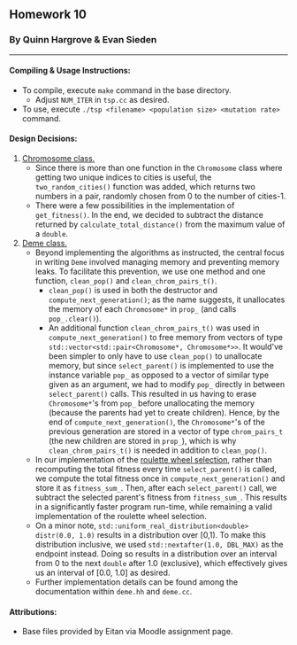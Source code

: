 ## **Homework 10**
### By Quinn Hargrove & Evan Sieden

<hr />

#### **Compiling & Usage Instructions:**
+ To compile, execute `make` command in the base directory.
    + Adjust `NUM_ITER` in `tsp.cc` as desired.
+ To use, execute `./tsp <filename> <population size> <mutation rate>` command.

#### **Design Decisions:**
1. <u>Chromosome class.</u>
    + Since there is more than one function in the `Chromosome` class where getting two unique indices to cities is useful, the `two_random_cities()` function was added, which returns two numbers in a pair, randomly chosen from 0 to the number of cities-1.
    +  There were a few possibilities in the implementation of `get_fitness()`. In the end, we decided to subtract the distance returned by `calculate_total_distance()` from the maximum value of a `double`. 
2. <u>Deme class.</u>
    + Beyond implementing the algorithms as instructed, the central focus in writing `Deme` involved managing memory and preventing memory leaks. To facilitate this prevention, we use one method and one function, `clean_pop()` and `clean_chrom_pairs_t()`. 
        + `clean_pop()` is used in both the destructor and `compute_next_generation()`; as the name suggests, it unallocates the memory of each `Chromosome*` in `prop_` (and calls `pop_.clear()`). 
        + An additional function `clean_chrom_pairs_t()` was used in `compute_next_generation()` to free memory from vectors of type `std::vector<std::pair<Chromosome*, Chromosome*>>`. It would've been simpler to only have to use `clean_pop()` to unallocate memory,  but since `select_parent()` is implemented to use the instance variable `pop_` as opposed to a vector of similar type given as an argument, we had to modify `pop_` directly in between `select_parent()` calls. This resulted in us having to erase `Chromosome*`'s from `pop_` before unallocating the memory (because the parents had yet to create children). Hence, by the end of `compute_next_generation()`, the `Chromosome*`'s of the previous generation are stored in a vector of type `chrom_pairs_t` (the new children are stored in `prop_`), which is why `clean_chrom_pairs_t()` is needed in addition to `clean_pop()`.
    + In our implementation of the [roulette wheel selection](https://www.tutorialspoint.com/genetic_algorithms/genetic_algorithms_parent_selection.htm), rather than recomputing the total fitness every time `select_parent()` is called, we compute the total fitness once in `compute_next_generation()` and store it as `fitness_sum_`. Then, after each `select_parent()` call, we subtract the selected parent's fitness from `fitness_sum_`. This results in a significantly faster program run-time, while remaining a valid implementation of the roulette wheel selection.
    + On a minor note, `std::uniform_real_distribution<double> distr(0.0, 1.0)` results in a distribution over [0,1). To make this distribution inclusive, we used `std::nextafter(1.0, DBL_MAX)` as the endpoint instead. Doing so results in a distribution over an interval from 0 to the next `double` after 1.0 (exclusive), which effectively gives us an interval of [0.0, 1.0] as desired.
    + Further implementation details can be found among the documentation within `deme.hh` and `deme.cc`.

#### **Attributions:**
+ Base files provided by Eitan via Moodle assignment page.
